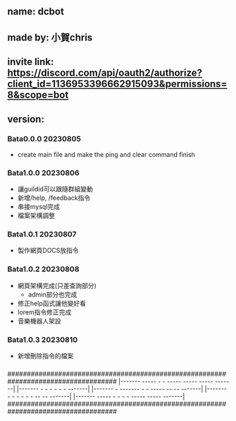 ## name: dcbot
## made by: 小賀chris
## invite link: https://discord.com/api/oauth2/authorize?client_id=1136953396662915093&permissions=8&scope=bot

## version:
### Bata0.0.0 20230805
- create main file and make the ping and clear command finish

### Bata1.0.0 20230806
- 讓guildid可以跟隨群組變動
- 新增/help, /feedback指令
- 串接mysql完成
- 檔案架構調整

### Bata1.0.1 20230807
- 製作網頁DOCS放指令

### Bata1.0.2 20230808
- 網頁架構完成(只差查詢部分)
  - admin部分也完成
- 修正help函式讓他變好看
- lorem指令修正完成
- 音樂機器人架設

### Bata1.0.3 20230810
- 新增刪除指令的檔案

###

###

###

###

###

###

###

###

###

###

###

###

###

###

####################################################################################
    |-------    -----    -                     -     -----  -----  -----   -------|
   |-------    -        -            - - -          -                     -------|
  |-------    -        -------    -          -     -----    --       --  -------|
 |-------    -        -     -    -          -         -      --     --  -------|
|-------    -----    -     -    -          -     -----         -----  -------|
####################################################################################